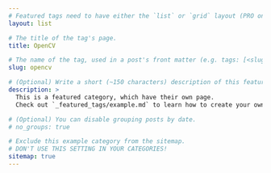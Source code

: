 ```yaml
---
# Featured tags need to have either the `list` or `grid` layout (PRO only).
layout: list

# The title of the tag's page.
title: OpenCV

# The name of the tag, used in a post's front matter (e.g. tags: [<slug>]).
slug: opencv

# (Optional) Write a short (~150 characters) description of this featured tag.
description: >
  This is a featured category, which have their own page.
  Check out `_featured_tags/example.md` to learn how to create your own.

# (Optional) You can disable grouping posts by date.
# no_groups: true

# Exclude this example category from the sitemap.
# DON'T USE THIS SETTING IN YOUR CATEGORIES!
sitemap: true
---
```

